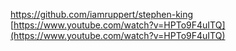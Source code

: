 https://github.com/iamruppert/stephen-king
[https://www.youtube.com/watch?v=HPTo9F4uITQ](https://www.youtube.com/watch?v=HPTo9F4uITQ)
